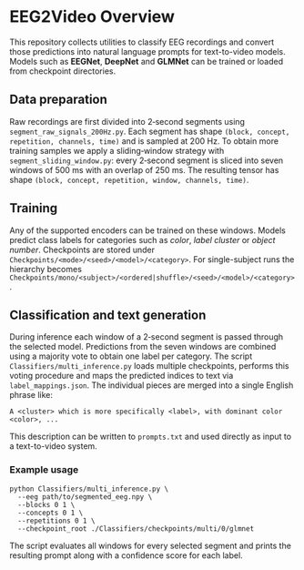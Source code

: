 # EEG2Video Overview

This repository collects utilities to classify EEG recordings and
convert those predictions into natural language prompts for text-to-video models.
Models such as **EEGNet**, **DeepNet** and **GLMNet** can be trained or loaded from
checkpoint directories.

## Data preparation

Raw recordings are first divided into 2‑second segments using
`segment_raw_signals_200Hz.py`.  Each segment has shape `(block, concept,
repetition, channels, time)` and is sampled at 200 Hz.  To obtain more training
samples we apply a sliding‑window strategy with
`segment_sliding_window.py`: every 2‑second segment is sliced into seven
windows of 500 ms with an overlap of 250 ms.
The resulting tensor has shape `(block, concept, repetition, window, channels,
time)`.

## Training

Any of the supported encoders can be trained on these windows.  Models predict
class labels for categories such as *color*, *label cluster* or *object number*.
Checkpoints are stored under `Checkpoints/<mode>/<seed>/<model>/<category>`.
For single-subject runs the hierarchy becomes
`Checkpoints/mono/<subject>/<ordered|shuffle>/<seed>/<model>/<category>`.

## Classification and text generation

During inference each window of a 2‑second segment is passed through the
selected model.  Predictions from the seven windows are combined using a
majority vote to obtain one label per category.  The script
`Classifiers/multi_inference.py` loads multiple checkpoints, performs this voting
procedure and maps the predicted indices to text via
`label_mappings.json`.  The individual pieces are merged into a single English
phrase like:

```
A <cluster> which is more specifically <label>, with dominant color <color>, ...
```

This description can be written to `prompts.txt` and used directly as input to a
text-to-video system.

### Example usage

```
python Classifiers/multi_inference.py \
  --eeg path/to/segmented_eeg.npy \
  --blocks 0 1 \
  --concepts 0 1 \
  --repetitions 0 1 \
  --checkpoint_root ./Classifiers/checkpoints/multi/0/glmnet
```

The script evaluates all windows for every selected segment and prints the
resulting prompt along with a confidence score for each label.
